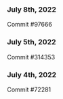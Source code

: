 ### July 8th, 2022

Commit #97666

### July 5th, 2022

Commit #314353


### July 4th, 2022

Commit #72281
